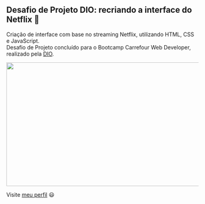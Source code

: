 ## Desafio de Projeto DIO: recriando a interface do Netflix 🚀
Criação de interface com base no streaming Netflix, utilizando HTML, CSS e JavaScript.  
Desafio de Projeto concluído para o Bootcamp Carrefour Web Developer, realizado pela [DIO](https://www.dio.me/).

<img src="curtaflix.gif" height="324" width="672">

Visite [meu perfil](https://www.linkedin.com/in/luisafolharini/) 😃
